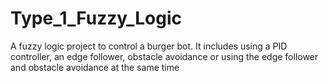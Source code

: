 # Type_1_Fuzzy_Logic
A fuzzy logic project to control a burger bot. It includes using a PID controller, an edge follower, obstacle avoidance or using the edge follower and obstacle avoidance at the same time
